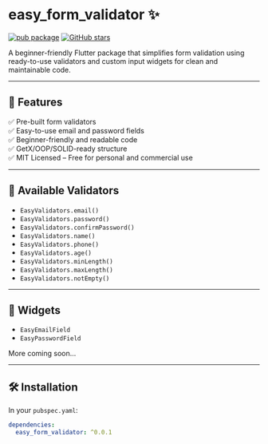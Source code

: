 # easy_form_validator ✨

[![pub package](https://img.shields.io/pub/v/easy_form_validator.svg)](https://pub.dev/packages/easy_form_validator)
[![GitHub stars](https://img.shields.io/github/stars/virajodedra/easy_form_validator)](https://github.com/virajodedra/easy_form_validator/stargazers)

A beginner-friendly Flutter package that simplifies form validation using ready-to-use validators and custom input widgets for clean and maintainable code.

---

## 🚀 Features

✅ Pre-built form validators  
✅ Easy-to-use email and password fields  
✅ Beginner-friendly and readable code  
✅ GetX/OOP/SOLID-ready structure  
✅ MIT Licensed – Free for personal and commercial use

---

## 🧪 Available Validators

- `EasyValidators.email()`
- `EasyValidators.password()`
- `EasyValidators.confirmPassword()`
- `EasyValidators.name()`
- `EasyValidators.phone()`
- `EasyValidators.age()`
- `EasyValidators.minLength()`
- `EasyValidators.maxLength()`
- `EasyValidators.notEmpty()`

---

## 🧩 Widgets

- `EasyEmailField`
- `EasyPasswordField`

More coming soon...

---

## 🛠️ Installation

In your `pubspec.yaml`:

```yaml
dependencies:
  easy_form_validator: ^0.0.1
